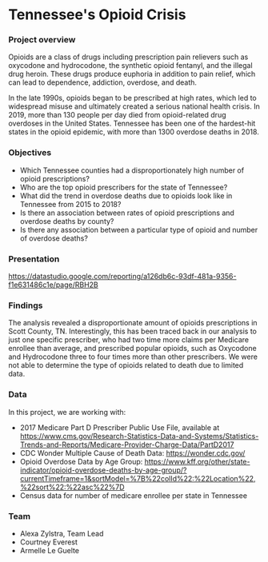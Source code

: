 # Tennessee's Opioid Crisis

### Project overview
Opioids are a class of drugs including prescription pain relievers such as oxycodone and hydrocodone, the synthetic opioid fentanyl, and the illegal drug heroin. These drugs produce euphoria in addition to pain relief, which can lead to dependence, addiction, overdose, and death.

In the late 1990s, opioids began to be prescribed at high rates, which led to widespread misuse and ultimately created a serious national health crisis. In 2019, more than 130 people per day died from opioid-related drug overdoses in the United States. Tennessee has been one of the hardest-hit states in the opioid epidemic, with more than 1300 overdose deaths in 2018.

### Objectives
* Which Tennessee counties had a disproportionately high number of opioid prescriptions?
* Who are the top opioid prescribers for the state of Tennessee?
* What did the trend in overdose deaths due to opioids look like in Tennessee from 2015 to 2018?
* Is there an association between rates of opioid prescriptions and overdose deaths by county?
* Is there any association between a particular type of opioid and number of overdose deaths?

### Presentation
https://datastudio.google.com/reporting/a126db6c-93df-481a-9356-f1e631486c1e/page/RBH2B

### Findings

The analysis revealed a disproportionate amount of opioids prescriptions in Scott County, TN. Interestingly, this has been traced back in our analysis to just one specific prescriber, who had two time more claims per Medicare enrollee than average, and prescribed popular opioids, such as Oxycodone and Hydrocodone three to four times more than other prescribers. We were not able to determine the type of opioids related to death due to limited data.

### Data
In this project, we are working with: <br />
* 2017 Medicare Part D Prescriber Public Use File, available at https://www.cms.gov/Research-Statistics-Data-and-Systems/Statistics-Trends-and-Reports/Medicare-Provider-Charge-Data/PartD2017 <br />
* CDC Wonder Multiple Cause of Death Data: https://wonder.cdc.gov/ <br />
* Opioid Overdose Data by Age Group: https://www.kff.org/other/state-indicator/opioid-overdose-deaths-by-age-group/?currentTimeframe=1&sortModel=%7B%22colId%22:%22Location%22,%22sort%22:%22asc%22%7D <br />
* Census data for number of medicare enrollee per state in Tennessee

### Team
* Alexa Zylstra, Team Lead
* Courtney Everest
* Armelle Le Guelte
